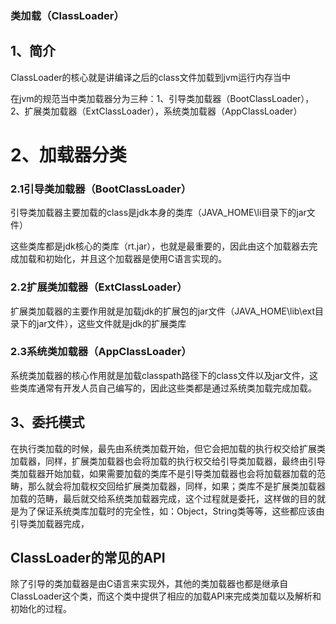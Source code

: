### 类加载（ClassLoader）

## 1、简介

ClassLoader的核心就是讲编译之后的class文件加载到jvm运行内存当中

在jvm的规范当中类加载器分为三种：1、引导类加载器（BootClassLoader），2、扩展类加载器（ExtClassLoader），系统类加载器（AppClassLoader）

# 2、加载器分类

### 2.1引导类加载器（BootClassLoader）

引导类加载器主要加载的class是jdk本身的类库（JAVA_HOME\li目录下的jar文件）

这些类库都是jdk核心的类库（rt.jar），也就是最重要的，因此由这个加载器去完成加载和初始化，并且这个加载器是使用C语言实现的。

### 2.2扩展类加载器（ExtClassLoader）

扩展类加载器的主要作用就是加载jdk的扩展包的jar文件（JAVA_HOME\lib\ext目录下的jar文件），这些文件就是jdk的扩展类库

### 2.3系统类加载器（AppClassLoader）

系统类加载器的核心作用就是加载classpath路径下的class文件以及jar文件，这些类库通常有开发人员自己编写的，因此这些类都是通过系统类加载完成加载。

## 3、委托模式

在执行类加载的时候，最先由系统类加载开始，但它会把加载的执行权交给扩展类加载器，同样，扩展类加载器也会将加载的执行权交给引导类加载器，最终由引导类加载器开始加载，如果需要加载的类库不是引导类加载器也会将加载器加载的范畴，那么就会将加载权交回给扩展类加载器，同样，如果；类库不是扩展类加载器加载的范畴，最后就交给系统类加载器完成，这个过程就是委托，这样做的目的就是为了保证系统类库加载时的完全性，如：Object，String类等等，这些都应该由引导类加载器完成，

## ClassLoader的常见的API

除了引导的类加载器是由C语言来实现外，其他的类加载器也都是继承自ClassLoader这个类，而这个类中提供了相应的加载API来完成类加载以及解析和初始化的过程。



